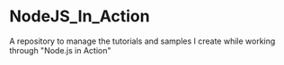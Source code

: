 NodeJS_In_Action
================

A repository to manage the tutorials and samples I create while working through "Node.js in Action"
